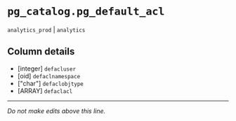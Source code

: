 # `pg_catalog.pg_default_acl`
`analytics_prod` | `analytics`

## Column details
* [integer]   `defacluser`
* [oid]       `defaclnamespace`
* ["char"]    `defaclobjtype`
* [ARRAY]     `defaclacl`

-------------------------------------------------------------------------------
*Do not make edits above this line.*
